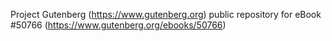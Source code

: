 Project Gutenberg (https://www.gutenberg.org) public repository for
eBook #50766 (https://www.gutenberg.org/ebooks/50766)
